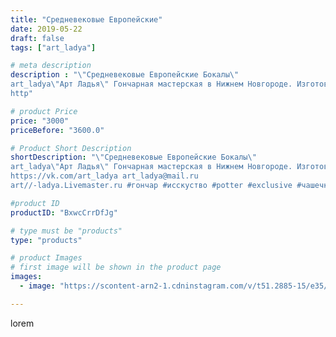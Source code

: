 ```yaml
---
title: "Средневековые Европейские"
date: 2019-05-22
draft: false
tags: ["art_ladya"]

# meta description
description : "\"Средневековые Европейские Бокалы\" 
art_ladya\"Арт Ладья\" Гончарная мастерская в Нижнем Новгороде. Изготовление керамики и мастер//-классы по обучению. 
http"

# product Price
price: "3000"
priceBefore: "3600.0"

# Product Short Description
shortDescription: "\"Средневековые Европейские Бокалы\" 
art_ladya\"Арт Ладья\" Гончарная мастерская в Нижнем Новгороде. Изготовление керамики и мастер//-классы по обучению. 
https://vk.com/art_ladya art_ladya@mail.ru 
art//-ladya.Livemaster.ru #гончар #исскуство #potter #exclusive #чашечки #керамикаручнаяработа #керамиканазаказ #handmade #керамика #гончарнаяпосуда #эксклюзивнаякерамика #painter #бокалы #decor #ceramicar #nntoday #claygoods #restaurant #earthenware #ceramic #design #cup #европейскаяпосуда #ceramicart #реконструкциясредневековья #средневековаяпосуда #clay #авторскаякерамика #europeancup"

#product ID
productID: "BxwcCrrDfJg"

# type must be "products"
type: "products"

# product Images
# first image will be shown in the product page
images:
  - image: "https://scontent-arn2-1.cdninstagram.com/v/t51.2885-15/e35/59489256_139425887168584_6034178812137869575_n.jpg?se=7&tp=1&_nc_ht=scontent-arn2-1.cdninstagram.com&_nc_cat=104&_nc_ohc=m0yrBYlk_xIAX8WAAT3&ccb=7-4&oh=5d9421928d8ba65c7c70d76910ef7b01&oe=6085DD4A&_nc_sid=86f79a&ig_cache_key=MjA0OTI2MTE2MDA4ODA3MjgwMA%3D%3D.2-ccb7-4"

---
```

lorem
